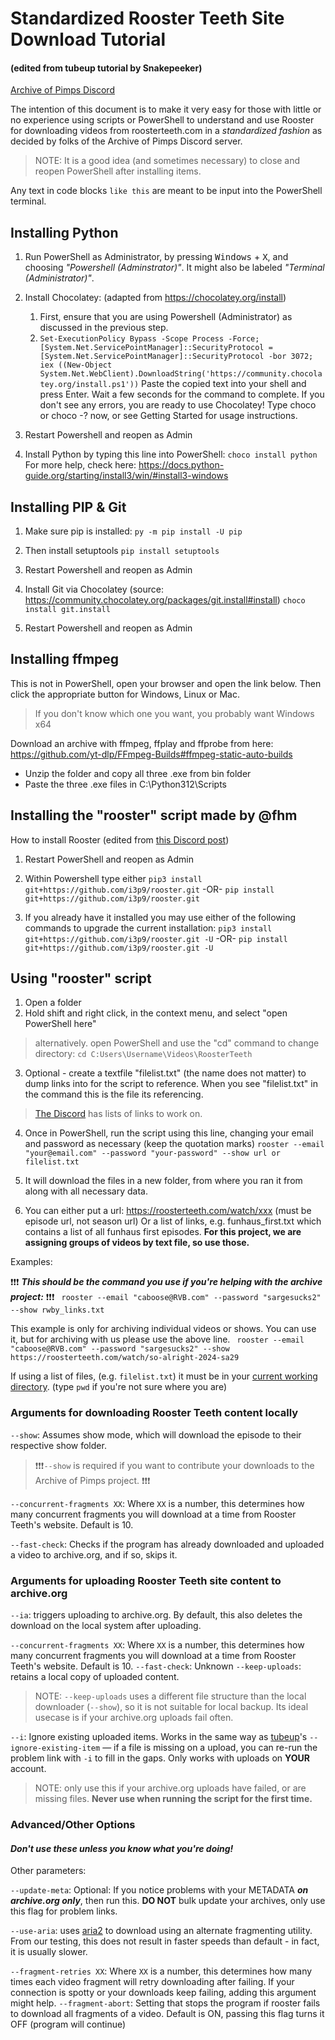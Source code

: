 
# Standardized Rooster Teeth Site Download Tutorial 
####  (edited from tubeup tutorial by Snakepeeker)

[Archive of Pimps Discord](https://discord.gg/SHCURNvG8v)

The intention of this document is to make it very easy for those with little or no experience using scripts or PowerShell to understand and use Rooster for downloading videos from roosterteeth.com in a *standardized fashion* as decided by folks of the Archive of Pimps Discord server.

> NOTE: It is a good idea (and sometimes necessary) to close and reopen PowerShell after installing items.

Any text in code blocks `like this` are meant to be input into the PowerShell terminal.

## Installing Python

 1. Run PowerShell as Administrator, by pressing <kbd>Windows</kbd> + <kbd>X</kbd>, and choosing *"Powershell (Adminstrator)"*.  It might also be labeled *"Terminal (Administrator)"*.


2. Install Chocolatey: (adapted from https://chocolatey.org/install)
    1. First, ensure that you are using Powershell (Administrator) as discussed in the previous step.
    2. ```Set-ExecutionPolicy Bypass -Scope Process -Force; [System.Net.ServicePointManager]::SecurityProtocol = [System.Net.ServicePointManager]::SecurityProtocol -bor 3072; iex ((New-Object System.Net.WebClient).DownloadString('https://community.chocolatey.org/install.ps1'))```
Paste the copied text into your shell and press Enter.
Wait a few seconds for the command to complete.
If you don't see any errors, you are ready to use Chocolatey! Type choco or choco -? now, or see Getting Started for usage instructions.
	



3. Restart Powershell and reopen as Admin 
	
4. Install Python by typing this line into PowerShell:
 `choco install python`
 For more help, check here: https://docs.python-guide.org/starting/install3/win/#install3-windows

## Installing PIP & Git

 1. Make sure pip is installed:
  `py -m pip install -U pip`

2. Then install setuptools 
 `pip install setuptools`

3. Restart Powershell and reopen as Admin

4. Install Git via Chocolatey (source: https://community.chocolatey.org/packages/git.install#install)
 `choco install git.install`

5. Restart Powershell and reopen as Admin
## Installing ffmpeg
This is not in PowerShell, open your browser and open the link below. Then click the appropriate button for Windows, Linux or Mac. 
> If you don't know which one you want, you probably want Windows x64

Download an archive with ffmpeg, ffplay and ffprobe from here: https://github.com/yt-dlp/FFmpeg-Builds#ffmpeg-static-auto-builds
 * Unzip the folder and copy all three .exe from bin folder
 * Paste the three .exe files in C:\Python312\Scripts
 
 ## Installing the "rooster" script made by @fhm

How to install Rooster (edited from [this Discord post](https://discord.com/channels/1215032770695401592/1216838057299546154/1217171363580739614%29))

1. Restart PowerShell and reopen as Admin
2. Within Powershell type either
`pip3 install git+https://github.com/i3p9/rooster.git`
-OR-
`pip install git+https://github.com/i3p9/rooster.git`


3. If you already have it installed you may use either of the following commands to upgrade the current installation:
 `pip3 install git+https://github.com/i3p9/rooster.git -U`
-OR- 
 `pip install git+https://github.com/i3p9/rooster.git -U`

## Using "rooster" script

 1. Open a folder
 2. Hold shift and right click, in the context menu, and select "open PowerShell here"  
 

> alternatively. open PowerShell and
    use the "cd" command to change directory:
     `cd
    C:Users\Username\Videos\RoosterTeeth`

3. Optional - create a textfile "filelist.txt" (the name does not matter) to dump links into for the script to reference. When you see "filelist.txt" in the command this is the file its referencing.

> [The Discord](https://discord.gg/SHCURNvG8v) has lists of links to work on.

4. Once in PowerShell, run the script using this line, changing your email and password as necessary (keep the quotation marks)
`rooster --email "your@email.com" --password "your-password" --show url or filelist.txt`

5. It will download the files in a new folder, from where you ran it from along with all necessary data.

6. You can either put a url: https://roosterteeth.com/watch/xxx (must be episode url, not season url)
Or a list of links, e.g. funhaus_first.txt which contains a list of all funhaus first episodes.
**For this project, we are assigning groups of videos by text file, so use those.**

Examples:

 ❗❗❗ ***This should be the command you use if you're helping with the archive project:*** ❗❗❗
` rooster --email "caboose@RVB.com" --password "sargesucks2" --show rwby_links.txt`

This example is only for archiving individual videos or shows.  You can use it, but for archiving with us please use the above line.
` rooster --email "caboose@RVB.com" --password "sargesucks2" --show https://roosterteeth.com/watch/so-alright-2024-sa29`

If using a list of files, (e.g. `filelist.txt`) it must be in your [current working directory](https://www.computerhope.com/jargon/c/currentd.htm). (type `pwd` if you're not sure where you are)

### Arguments for downloading Rooster Teeth content locally
 `--show`:  Assumes show mode, which will download the episode to their respective show folder.
 > ❗❗❗`--show` is required if you want to contribute your downloads to the Archive of Pimps project. ❗❗❗
 
 `--concurrent-fragments XX`: Where `XX` is a number, this determines how many concurrent fragments you will download at a time from Rooster Teeth's website.  Default is 10.
 
 `--fast-check`: Checks if the program has already downloaded and uploaded a video to archive.org, and if so, skips it.

 
### Arguments for uploading Rooster Teeth site content to archive.org 
 `--ia`: triggers uploading to archive.org.  By default, this also deletes the download on the local system after uploading.

`--concurrent-fragments XX`: Where `XX` is a number, this determines how many concurrent fragments you will download at a time from Rooster Teeth's website.  Default is 10.
 `--fast-check`: Unknown
 `--keep-uploads`: retains a local copy of uploaded content.
 > NOTE: `--keep-uploads` uses a different file structure than the local downloader (`--show`), so it is not suitable for local backup. Its ideal usecase is if your archive.org uploads fail often.


`--i`: Ignore existing uploaded items. Works in the same way as [tubeup](https://github.com/bibanon/tubeup)'s `--ignore-existing-item` — if a file is missing on a upload, you can re-run the problem link with `-i` to fill in the gaps. Only works with uploads on **YOUR** account.
> NOTE: only use this if your archive.org uploads have failed, or are missing files. **Never use when running the script for the first time.**

### Advanced/Other Options
#### ***Don't use these unless you know what you're doing!***
Other parameters:
 
 `--update-meta`: Optional: If you notice problems with your METADATA ***on archive.org only***, then run this. **DO NOT** bulk update your archives, only use this flag for problem links.
 
 `--use-aria`: uses [aria2](https://aria2.github.io/) to download using an alternate fragmenting utility. From our testing, this does not result in faster speeds than default - in fact, it is usually slower.

`--fragment-retries XX`: Where `XX` is a number, this determines how many times each video fragment will retry downloading after failing. If your connection is spotty or your downloads keep failing, adding this argument might help.
`--fragment-abort`: Setting that stops the program if rooster fails to download all fragments of a video. Default is ON, passing this flag turns it OFF (program will continue)



